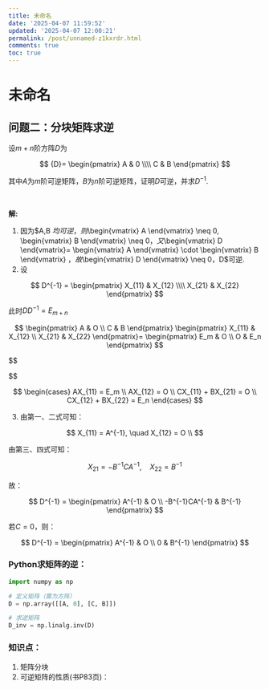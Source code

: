 ```yaml
---
title: 未命名
date: '2025-04-07 11:59:52'
updated: '2025-04-07 12:00:21'
permalink: /post/unnamed-z1kxrdr.html
comments: true
toc: true
---
```




# 未命名

## 问题二：**分块矩阵求逆**

设$m+n$阶方阵$D$为

$$
{D}= \begin{pmatrix}
A & 0 \\\\
C & B
\end{pmatrix}
$$

其中$A$为$m$阶可逆矩阵，$B$为$n$阶可逆矩阵，证明$D$可逆，并求$D^{-1}$.

‍

**解:** 

1. 因为$A,B $均可逆，则$\begin{vmatrix} A \end{vmatrix} \neq 0, \begin{vmatrix} B \end{vmatrix} \neq 0$，又$\begin{vmatrix} D \end{vmatrix}= \begin{vmatrix} A \end{vmatrix} \cdot \begin{vmatrix} B \end{vmatrix} $，故$\begin{vmatrix} D \end{vmatrix} \neq 0$，$D$可逆.
2. 设

$$
D^{-1} =
\begin{pmatrix}
X_{11} & X_{12} \\\\
X_{21} & X_{22} \end{pmatrix}
$$

此时$DD^{-1}= E_{m+n}$

$$
\begin{pmatrix} A & O \\ C & B \end{pmatrix}
\begin{pmatrix} X_{11} & X_{12} \\ X_{21} & X_{22} \end{pmatrix}=
\begin{pmatrix} E_m & O \\ O & E_n \end{pmatrix}
$$

$$

$$

$$
\begin{cases}
AX_{11} = E_m \\
AX_{12} = O \\
CX_{11} + BX_{21} = O \\
CX_{12} + BX_{22} = E_n
\end{cases}
$$

3. 由第一、二式可知：

$$
X_{11} = A^{-1}, \quad X_{12} = O \\
$$

 由第三、四式可知：

$$
X_{21} = -B^{-1}CA^{-1}, \quad X_{22} = B^{-1}
$$

故：

$$
D^{-1} = 
\begin{pmatrix} 
A^{-1} & O \\ 
-B^{-1}CA^{-1} & B^{-1} 
\end{pmatrix}
$$

若$C = 0$，则：

$$
D^{-1} = 
\begin{pmatrix} 
A^{-1} & O \\ 
0 & B^{-1} 
\end{pmatrix}
$$

### Python求矩阵的逆：

```python
import numpy as np

# 定义矩阵（需为方阵）
D = np.array([[A, 0], [C, B]])

# 求逆矩阵
D_inv = np.linalg.inv(D)
```

### **知识点：** 

1. 矩阵分块
2. 可逆矩阵的性质(书P83页)：

‍
